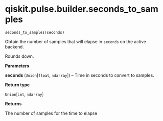 <span id="qiskit-pulse-builder-seconds-to-samples" />

# qiskit.pulse.builder.seconds\_to\_samples

<span id="undefined" />

`seconds_to_samples(seconds)`

Obtain the number of samples that will elapse in `seconds` on the active backend.

Rounds down.

**Parameters**

**seconds** (`Union`\[`float`, `ndarray`]) – Time in seconds to convert to samples.

**Return type**

`Union`\[`int`, `ndarray`]

**Returns**

The number of samples for the time to elapse
